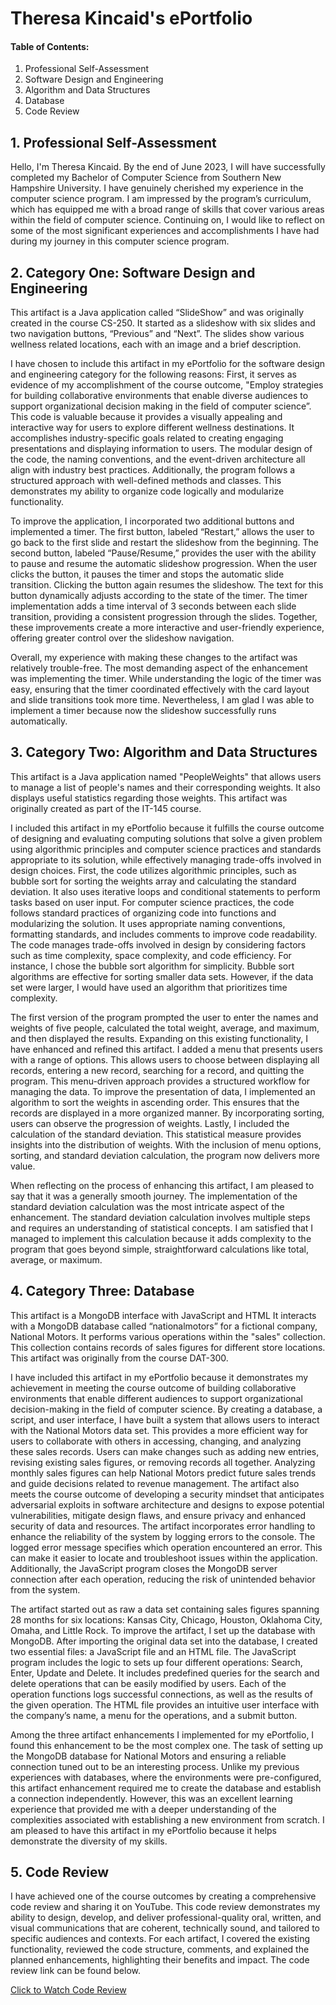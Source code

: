 # Theresa Kincaid's ePortfolio

#### Table of Contents:
1. Professional Self-Assessment
2. Software Design and Engineering
3. Algorithm and Data Structures
4. Database
5. Code Review

## 1. Professional Self-Assessment
Hello, I'm Theresa Kincaid. By the end of June 2023, I will have successfully completed my Bachelor of Computer Science from Southern New Hampshire University. I have genuinely cherished my experience in the computer science program. I am impressed by the program’s curriculum, which has equipped me with a broad range of skills that cover various areas within the field of computer science. Continuing on, I would like to reflect on some of the most significant experiences and accomplishments I have had during my journey in this computer science program.

## 2. Category One: Software Design and Engineering
This artifact is a Java application called “SlideShow” and was originally created in the course CS-250. It started as a slideshow with six slides and two navigation buttons, “Previous” and “Next”. The slides show various wellness related locations, each with an image and a brief description.

I have chosen to include this artifact in my ePortfolio for the software design and engineering category for the following reasons: First, it serves as evidence of my accomplishment of the course outcome, "Employ strategies for building collaborative environments that enable diverse audiences to support organizational decision making in the field of computer science”. This code is valuable because it provides a visually appealing and interactive way for users to explore different wellness destinations. It accomplishes industry-specific goals related to creating engaging presentations and displaying information to users. The modular design of the code, the naming conventions, and the event-driven architecture all align with industry best practices. Additionally, the program follows a structured approach with well-defined methods and classes. This demonstrates my ability to organize code logically and modularize functionality.

To improve the application, I incorporated two additional buttons and implemented a timer. The first button, labeled “Restart,” allows the user to go back to the first slide and restart the slideshow from the beginning. The second button, labeled “Pause/Resume,” provides the user with the ability to pause and resume the automatic slideshow progression. When the user clicks the button, it pauses the timer and stops the automatic slide transition. Clicking the button again resumes the slideshow. The text for this button dynamically adjusts according to the state of the timer. The timer implementation adds a time interval of 3 seconds between each slide transition, providing a consistent progression through the slides. Together, these improvements create a more interactive and user-friendly experience, offering greater control over the slideshow navigation.

Overall, my experience with making these changes to the artifact was relatively trouble-free. The most demanding aspect of the enhancement was implementing the timer. While understanding the logic of the timer was easy, ensuring that the timer coordinated effectively with the card layout and slide transitions took more time. Nevertheless, I am glad I was able to implement a timer because now the slideshow successfully runs automatically.

## 3. Category Two: Algorithm and Data Structures
This artifact is a Java application named "PeopleWeights" that allows users to manage a list of people's names and their corresponding weights. It also displays useful statistics regarding those weights. This artifact was originally created as part of the IT-145 course.

I included this artifact in my ePortfolio because it fulfills the course outcome of designing and evaluating computing solutions that solve a given problem using algorithmic principles and computer science practices and standards appropriate to its solution, while effectively managing trade-offs involved in design choices. First, the code utilizes algorithmic principles, such as bubble sort for sorting the weights array and calculating the standard deviation. It also uses iterative loops and conditional statements to perform tasks based on user input. For computer science practices, the code follows standard practices of organizing code into functions and modularizing the solution. It uses appropriate naming conventions, formatting standards, and includes comments to improve code readability. The code manages trade-offs involved in design by considering factors such as time complexity, space complexity, and code efficiency. For instance, I chose the bubble sort algorithm for simplicity. Bubble sort algorithms are effective for sorting smaller data sets. However, if the data set were larger, I would have used an algorithm that prioritizes time complexity.

The first version of the program prompted the user to enter the names and weights of five people, calculated the total weight, average, and maximum, and then displayed the results. Expanding on this existing functionality, I have enhanced and refined this artifact. I added a menu that presents users with a range of options. This allows users to choose between displaying all records, entering a new record, searching for a record, and quitting the program. This menu-driven approach provides a structured workflow for managing the data. To improve the presentation of data, I implemented an algorithm to sort the weights in ascending order. This ensures that the records are displayed in a more organized manner. By incorporating sorting, users can observe the progression of weights. Lastly, I included the calculation of the standard deviation. This statistical measure provides insights into the distribution of weights. With the inclusion of menu options, sorting, and standard deviation calculation, the program now delivers more value.

When reflecting on the process of enhancing this artifact, I am pleased to say that it was a generally smooth journey. The implementation of the standard deviation calculation was the most intricate aspect of the enhancement. The standard deviation calculation involves multiple steps and requires an understanding of statistical concepts. I am satisfied that I managed to implement this calculation because it adds complexity to the program that goes beyond simple, straightforward calculations like total, average, or maximum.

## 4. Category Three: Database
This artifact is a MongoDB interface with JavaScript and HTML It interacts with a MongoDB database called “nationalmotors” for a fictional company, National Motors. It performs various operations within the "sales" collection. This collection contains records of sales figures for different store locations. This artifact was originally from the course DAT-300.

I have included this artifact in my ePortfolio because it demonstrates my achievement in meeting the course outcome of building collaborative environments that enable different audiences to support organizational decision-making in the field of computer science. By creating a database, a script, and user interface, I have built a system that allows users to interact with the National Motors data set. This provides a more efficient way for users to collaborate with others in accessing, changing, and analyzing these sales records. Users can make changes such as adding new entries, revising existing sales figures, or removing records all together. Analyzing monthly sales figures can help National Motors predict future sales trends and guide decisions related to revenue management. The artifact also meets the course outcome of developing a security mindset that anticipates adversarial exploits in software architecture and designs to expose potential vulnerabilities, mitigate design flaws, and ensure privacy and enhanced security of data and resources. The artifact incorporates error handling to enhance the reliability of the system by logging errors to the console. The logged error message specifies which operation encountered an error. This can make it easier to locate and troubleshoot issues within the application. Additionally, the JavaScript program closes the MongoDB server connection after each operation, reducing the risk of unintended behavior from the system.

The artifact started out as raw a data set containing sales figures spanning 28 months for six locations: Kansas City, Chicago, Houston, Oklahoma City, Omaha, and Little Rock. To improve the artifact, I set up the database with MongoDB. After importing the original data set into the database, I created two essential files: a JavaScript file and an HTML file. The JavaScript program includes the logic to sets up four different operations: Search, Enter, Update and Delete. It includes predefined queries for the search and delete operations that can be easily modified by users. Each of the operation functions logs successful connections, as well as the results of the given operation. The HTML file provides an intuitive user interface with the company’s name, a menu for the operations, and a submit button.

Among the three artifact enhancements I implemented for my ePortfolio, I found this enhancement to be the most complex one. The task of setting up the MongoDB database for National Motors and ensuring a reliable connection tuned out to be an interesting process. Unlike my previous experiences with databases, where the environments were pre-configured, this artifact enhancement required me to create the database and establish a connection independently. However, this was an excellent learning experience that provided me with a deeper understanding of the complexities associated with establishing a new environment from scratch. I am pleased to have this artifact in my ePortfolio because it helps demonstrate the diversity of my skills.

## 5. Code Review
I have achieved one of the course outcomes by creating a comprehensive code review and sharing it on YouTube. This code review demonstrates my ability to design, develop, and deliver professional-quality oral, written, and visual communications that are coherent, technically sound, and tailored to specific audiences and contexts. For each artifact, I covered the existing functionality, reviewed the code structure, comments, and explained the planned enhancements, highlighting their benefits and impact. The code review link can be found below.

[Click to Watch Code Review](https://youtu.be/WvT-Tb2NSYo)
